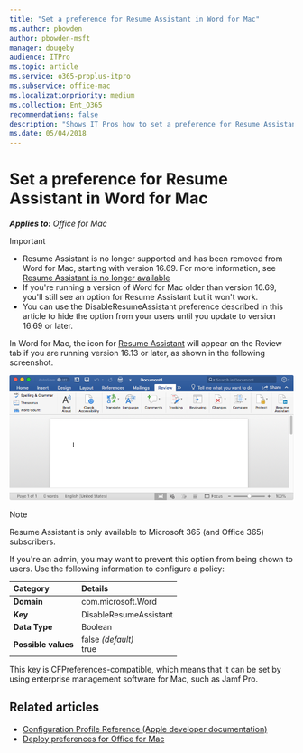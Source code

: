```yaml
---
title: "Set a preference for Resume Assistant in Word for Mac"
ms.author: pbowden
author: pbowden-msft
manager: dougeby
audience: ITPro
ms.topic: article
ms.service: o365-proplus-itpro
ms.subservice: office-mac
ms.localizationpriority: medium
ms.collection: Ent_O365
recommendations: false
description: "Shows IT Pros how to set a preference for Resume Assistant in Word for Mac"
ms.date: 05/04/2018
---
```


# Set a preference for Resume Assistant in Word for Mac

***Applies to:*** *Office for Mac*

> [!IMPORTANT]
> - Resume Assistant is no longer supported and has been removed from Word for Mac, starting with version 16.69. For more information, see [Resume Assistant is no longer available](https://support.microsoft.com/office/444ff6f0-ef74-4a9c-9091-ffd7a9d1917a)
> - If you're running a version of Word for Mac older than version 16.69, you'll still see an option for Resume Assistant but it won't work.
> - You can use the DisableResumeAssistant preference described in this article to hide the option from your users until you update to version 16.69 or later.

In Word for Mac, the icon for [Resume Assistant](https://support.microsoft.com/office/444ff6f0-ef74-4a9c-9091-ffd7a9d1917a) will appear on the Review tab if you are running version 16.13 or later, as shown in the following screenshot.

![Screenshot of Resume Assistant icon in the Word for Mac ribbon.](../images/resume-assistant-ribbon.png)

> [!NOTE]
> Resume Assistant is only available to Microsoft 365 (and Office 365) subscribers.

If you're an admin, you may want to prevent this option from being shown to users. Use the following information to configure a policy:

|Category|Details|
|:-----|:-----|
|**Domain** <br/> | com.microsoft.Word  <br/> |
|**Key** <br/> |DisableResumeAssistant  <br/> |
|**Data Type** <br/> |Boolean  <br/> |
|**Possible values** <br/> |false  *(default)*  <br/> true  <br/> |

This key is CFPreferences-compatible, which means that it can be set by using enterprise management software for Mac, such as Jamf Pro.

## Related articles

- [Configuration Profile Reference (Apple developer documentation)](https://developer.apple.com/business/documentation/Configuration-Profile-Reference.pdf)
- [Deploy preferences for Office for Mac](deploy-preferences-for-office-for-mac.md)
